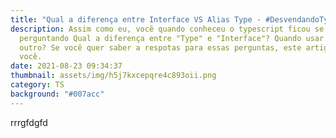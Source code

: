```yaml
---
title: "Qual a diferença entre Interface VS Alias Type - #DesvendandoTypescript"
description: Assim como eu, você quando conheceu o typescript ficou se
  perguntando Qual a diferença entre "Type" e "Interface"? Quando usar um ou
  outro? Se você quer saber a respotas para essas perguntas, este artigo é para
  você.
date: 2021-08-23 09:34:37
thumbnail: assets/img/h5j7kxcepqre4c893oii.png
category: TS
background: "#007acc"
---
```

rrrgfdgfd